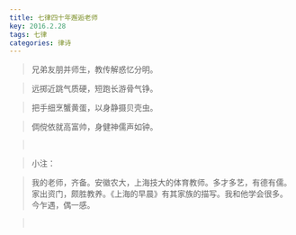 ```yaml
---
title: 七律四十年邂逅老师
key: 2016.2.28
tags: 七律
categories: 律诗
---
```


<blockquote class="blockquote-center">兄弟友朋并师生，教传解惑忆分明。
</blockquote>
<blockquote class="blockquote-center">远掷近跳气质硬，短跑长游骨气铮。
</blockquote>
<blockquote class="blockquote-center">把手细烹蟹黄蛋，以身静摄贝壳虫。
</blockquote>
<blockquote class="blockquote-center">倜傥依就高富帅，身健神儒声如钟。
</blockquote>
<blockquote class="blockquote-center"></br>
</blockquote>
<blockquote class="blockquote-center">小注：
</blockquote>
<blockquote class="blockquote-center">我的老师，齐备。安徽农大，上海技大的体育教师。多才多艺，有德有儒。家出资门，颇胜教养。《上海的早晨》有其家族的描写。我和他学会很多。今乍遇，偶一感。
</blockquote>
<blockquote class="blockquote-center"></br>
</blockquote>
